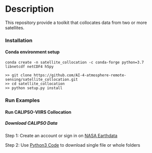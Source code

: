 # Description
This repository provide a toolkit that collocates data from two or more satellites.


### Installation
#### Conda environment setup
```
conda create -n satellite_collocation -c conda-forge python=3.7 libnetcdf netCDF4 h5py

>> git clone https://github.com/AI-4-atmosphere-remote-sensing/satellite_collocation.git
>> cd satellite_collocation
>> python setup.py install
```
### Run Examples
#### Run CALIPSO-VIIRS Collocation
##### Download CALIPSO Data
Step 1: Create an account or sign in on [NASA Earthdata](https://urs.earthdata.nasa.gov/)

Step 2: Use [Python3 Code](https://forum.earthdata.nasa.gov/viewtopic.php?f=7&t=2330&sid=cbc21236b1005808dbe9dbacf066c027) to download single file or whole folders
